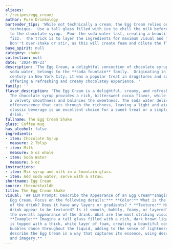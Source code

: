 ```yaml
---
aliases:
- /recipes/egg_cream/
author: Pure Drinkology
bartender_tips: 'While not technically a cream, the Egg Cream relies on the right
  technique.  Use a tall glass filled with ice to chill the milk before adding it
  to the chocolate syrup.  Pour the soda water last, creating a beautiful, cascading
  fizz.  The trick is to layer the ingredients for maximum visual and flavor impact.
  Don''t over-shake or stir, as this will create foam and dilute the flavor. '
base_spirit: null
category: shake
collection: null
date: '2024-09-23'
description: 'The Egg Cream, a delightful concoction of chocolate syrup, milk, and
  soda water, belongs to the **soda fountain** family.  Originating in the late 19th
  century in New York City, it was a popular treat in drugstores and soda fountains,
  offering a refreshing and creamy chocolatey experience. '
family: ''
flavor_description: 'The Egg Cream is a delightful, creamy, and refreshing drink.
  The chocolate syrup provides a rich, bittersweet cocoa flavor, while the milk adds
  a velvety smoothness and balances the sweetness. The soda water delivers a bubbly
  effervescence that cuts through the richness, leaving a light and airy finish. This
  classic beverage is an excellent choice for a sweet treat or a simple, satisfying
  drink. '
fullname: The Egg Cream Shake
glass: Coffee mug
has_alcohol: false
ingredients:
- item: Chocolate Syrup
  measure: 2 Tblsp
- item: Milk
  measure: 6 oz whole
- item: Soda Water
  measure: 6 oz
instructions:
- item: Mix syrup and milk in a fountain glass.
- item: Add soda water, serve with a straw.
shortname: Egg Cream
source: thecocktaildb
title: The Egg Cream Shake
visual: '## LLM Prompt: Describe the Appearance of an Egg Cream**Imagine a classic
  Egg Cream. Focus on the following details:*** **Color:** What is the dominant color
  of the drink? Does it have any layers or gradients? * **Texture:** How does the
  drink appear to be textured? Is it smooth, bubbly, foamy, or layered? * **Appearance:**  Describe
  the overall appearance of the drink. What are the most striking visual elements?
  **Example:** Imagine a tall glass filled with a rich, dark brown liquid. The surface
  is topped with a thick, white layer of foam, creating a beautiful contrast. Tiny
  bubbles dance throughout the liquid, adding to the sense of lightness and airiness.  **Please
  describe the Egg Cream in a way that captures its essence, using descriptive language
  and imagery.** '
---
```



